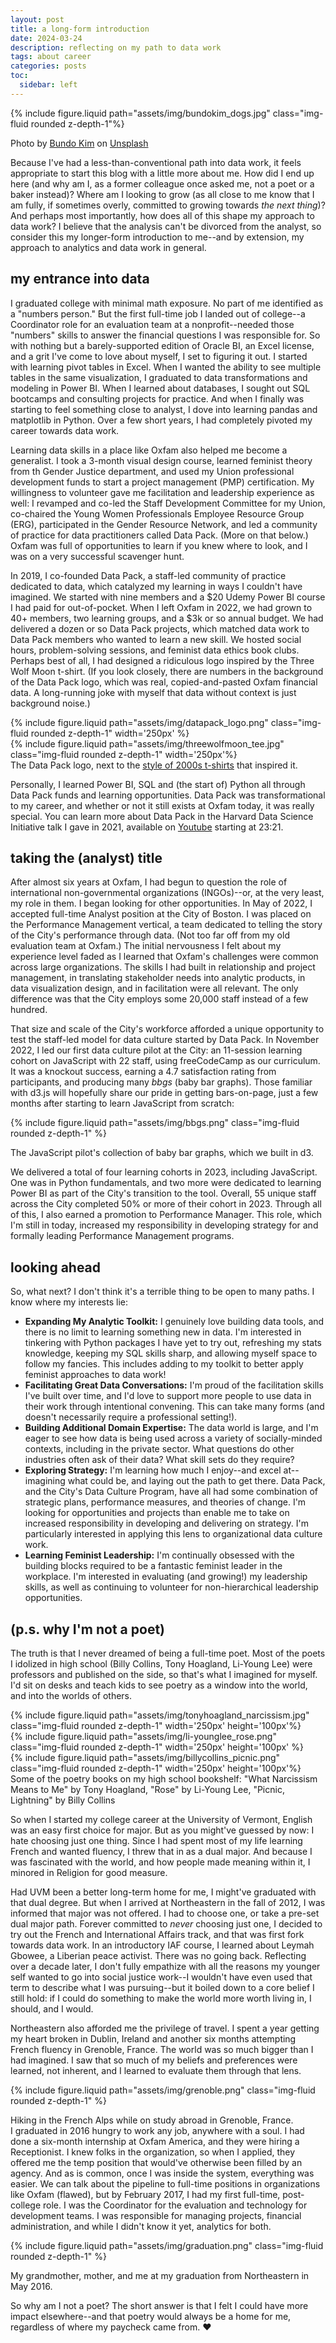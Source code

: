 ```yaml
---
layout: post
title: a long-form introduction
date: 2024-03-24
description: reflecting on my path to data work
tags: about career
categories: posts
toc:
  sidebar: left
---
```

{% include figure.liquid path="assets/img/bundokim_dogs.jpg" class="img-fluid rounded z-depth-1"%}

<div class="caption">
    Photo by <a href="https://unsplash.com/@bundo?utm_content=creditCopyText&utm_medium=referral&utm_source=unsplash">Bundo Kim</a> on <a href="https://unsplash.com/photos/brown-and-black-short-coated-small-dog-with-white-long-coat-small-dog-on-gray-concrete-NIKl5WwL-RE?utm_content=creditCopyText&utm_medium=referral&utm_source=unsplash">Unsplash</a>

</div>
  
Because I've had a less-than-conventional path into data work, it feels appropriate to start this blog with a little more about me. How did I end up here (and why am I, as a former colleague once asked me, not a poet or a baker instead)? Where am I looking to grow (as all close to me know that I am fully, if sometimes overly, committed to growing towards _the next thing_)? And perhaps most importantly, how does all of this shape my approach to data work? I believe that the analysis can't be divorced from the analyst, so consider this my longer-form introduction to me--and by extension, my approach to analytics and data work in general.

## my entrance into data

I graduated college with minimal math exposure. No part of me identified as a "numbers person." But the first full-time job I landed out of college--a Coordinator role for an evaluation team at a nonprofit--needed those "numbers" skills to answer the financial questions I was responsible for. So with nothing but a barely-supported edition of Oracle BI, an Excel license, and a grit I've come to love about myself, I set to figuring it out. I started with learning pivot tables in Excel. When I wanted the ability to see multiple tables in the same visualization, I graduated to data transformations and modeling in Power BI. When I learned about databases, I sought out SQL bootcamps and consulting projects for practice. And when I finally was starting to feel something close to analyst, I dove into learning pandas and matplotlib in Python. Over a few short years, I had completely pivoted my career towards data work.

Learning data skills in a place like Oxfam also helped me become a generalist. I took a 3-month visual design course, learned feminist theory from th Gender Justice department, and used my Union professional development funds to start a project management (PMP) certification. My willingness to volunteer gave me facilitation and leadership experience as well: I revamped and co-led the Staff Development Committee for my Union, co-chaired the Young Women Professionals Employee Resource Group (ERG), participated in the Gender Resource Network, and led a community of practice for data practitioners called Data Pack. (More on that below.) Oxfam was full of opportunities to learn if you knew where to look, and I was on a very successful scavenger hunt.

In 2019, I co-founded Data Pack, a staff-led community of practice dedicated to data, which catalyzed my learning in ways I couldn't have imagined. We started with nine members and a $20 Udemy Power BI course I had paid for out-of-pocket. When I left Oxfam in 2022, we had grown to 40+ members, two learning groups, and a $3k or so annual budget. We had delivered a dozen or so Data Pack projects, which matched data work to Data Pack members who wanted to learn a new skill. We hosted social hours, problem-solving sessions, and feminist data ethics book clubs. Perhaps best of all, I had designed a ridiculous logo inspired by the Three Wolf Moon t-shirt. (If you look closely, there are numbers in the background of the Data Pack logo, which was real, copied-and-pasted Oxfam financial data. A long-running joke with myself that data without context is just background noise.)

<div class="row mt-3">
    <div class="col-sm mt-3 mt-md-0">
        {% include figure.liquid path="assets/img/datapack_logo.png" class="img-fluid rounded z-depth-1" width='250px' %}
    </div>
    <div class="col-sm mt-3 mt-md-0">
        {% include figure.liquid path="assets/img/threewolfmoon_tee.jpg" class="img-fluid rounded z-depth-1" width='250px'%}
    </div>
</div>

<div class="caption">
    The Data Pack logo, next to the <a href="https://www.bewild.com/products/three-wolf-moon-mens-big-face-t-shirt">style of 2000s t-shirts</a> that inspired it.

</div>

Personally, I learned Power BI, SQL and (the start of) Python all through Data Pack funds and learning opportunities. Data Pack was transformational to my career, and whether or not it still exists at Oxfam today, it was really special. You can learn more about Data Pack in the Harvard Data Science Initiative talk I gave in 2021, available on [Youtube](https://www.youtube.com/watch?v=4O_DIl0fJzU) starting at 23:21.

## taking the (analyst) title

After almost six years at Oxfam, I had begun to question the role of international non-governmental organizations (INGOs)--or, at the very least, my role in them. I began looking for other opportunities. In May of 2022, I accepted full-time Analyst position at the City of Boston. I was placed on the Performance Management vertical, a team dedicated to telling the story of the City's performance through data. (Not too far off from my old evaluation team at Oxfam.) The initial nervousness I felt about my experience level faded as I learned that Oxfam's challenges were common across large organizations. The skills I had built in relationship and project management, in translating stakeholder needs into analytic products, in data visualization design, and in facilitation were all relevant. The only difference was that the City employs some 20,000 staff instead of a few hundred.

That size and scale of the City's workforce afforded a unique opportunity to test the staff-led model for data culture started by Data Pack. In November 2022, I led our first data culture pilot at the City: an 11-session learning cohort on JavaScript with 22 staff, using freeCodeCamp as our curriculum. It was a knockout success, earning a 4.7 satisfaction rating from participants, and producing many _bbgs_ (baby bar graphs). Those familiar with d3.js will hopefully share our pride in getting bars-on-page, just a few months after starting to learn JavaScript from scratch:

{% include figure.liquid path="assets/img/bbgs.png" class="img-fluid rounded z-depth-1" %}

<div class="caption">
    The JavaScript pilot's collection of baby bar graphs, which we built in d3. 

</div>

We delivered a total of four learning cohorts in 2023, including JavaScript. One was in Python fundamentals, and two more were dedicated to learning Power BI as part of the City's transition to the tool. Overall, 55 unique staff across the City completed 50% or more of their cohort in 2023. Through all of this, I also earned a promotion to Performance Manager. This role, which I'm still in today, increased my responsibility in developing strategy for and formally leading Performance Management programs.

## looking ahead

So, what next? I don't think it's a terrible thing to be open to many paths. I know where my interests lie:

- **Expanding My Analytic Toolkit:** I genuinely love building data tools, and there is no limit to learning something new in data. I'm interested in tinkering with Python packages I have yet to try out, refreshing my stats knowledge, keeping my SQL skills sharp, and allowing myself space to follow my fancies. This includes adding to my toolkit to better apply feminist approaches to data work!
- **Facilitating Great Data Conversations:** I'm proud of the facilitation skills I've built over time, and I'd love to support more people to use data in their work through intentional convening. This can take many forms (and doesn't necessarily require a professional setting!).
- **Building Additional Domain Expertise:** The data world is large, and I'm eager to see how data is being used across a variety of socially-minded contexts, including in the private sector. What questions do other industries often ask of their data? What skill sets do they require?
- **Exploring Strategy:** I'm learning how much I enjoy--and excel at--imagining what could be, and laying out the path to get there. Data Pack, and the City's Data Culture Program, have all had some combination of strategic plans, performance measures, and theories of change. I'm looking for opportunities and projects than enable me to take on increased responsibility in developing and delivering on strategy. I'm particularly interested in applying this lens to organizational data culture work.
- **Learning Feminist Leadership:** I'm continually obsessed with the building blocks required to be a fantastic feminist leader in the workplace. I'm interested in evaluating (and growing!) my leadership skills, as well as continuing to volunteer for non-hierarchical leadership opportunities.


## (p.s. why I'm not a poet)

The truth is that I never dreamed of being a full-time poet. Most of the poets I idolized in high school (Billy Collins, Tony Hoagland, Li-Young Lee) were professors and published on the side, so that's what I imagined for myself. I'd sit on desks and teach kids to see poetry as a window into the world, and into the worlds of others.


<div class="row mt-3">
    <div class="col-sm mt-3 mt-md-0">
        {% include figure.liquid path="assets/img/tonyhoagland_narcissism.jpg" class="img-fluid rounded z-depth-1" width='250px' height='100px'%}
    </div>
    <div class="col-sm mt-3 mt-md-0">
        {% include figure.liquid path="assets/img/li-younglee_rose.png" class="img-fluid rounded z-depth-1" width='250px' height='100px' %}
    </div>
    <div class="col-sm mt-3 mt-md-0">
        {% include figure.liquid path="assets/img/billycollins_picnic.png" class="img-fluid rounded z-depth-1" width='250px' height='100px'%}
    </div>
</div>
<div class="caption">
    Some of the poetry books on my high school bookshelf:
    "What Narcissism Means to Me" by Tony Hoagland, "Rose" by Li-Young Lee, "Picnic, Lightning" by Billy Collins

</div>

So when I started my college career at the University of Vermont, English was an easy first choice for major. But as you might've guessed by now: I hate choosing just one thing. Since I had spent most of my life learning French and wanted fluency, I threw that in as a dual major. And because I was fascinated with the world, and how people made meaning within it, I minored in Religion for good measure.

Had UVM been a better long-term home for me, I might've graduated with that dual degree. But when I arrived at Northeastern in the fall of 2012, I was informed that major was not offered. I had to choose one, or take a pre-set dual major path. Forever committed to *never* choosing just one, I decided to try out the French and International Affairs track, and that was first fork towards data work. In an introductory IAF course, I learned about Leymah Gbowee, a Liberian peace activist. There was no going back. Reflecting over a decade later, I don't fully empathize with all the reasons my younger self wanted to go into social justice work--I wouldn't have even used that term to describe what I was pursuing--but it boiled down to a core belief I still hold: if I could do something to make the world more worth living in, I should, and I would.

Northeastern also afforded me the privilege of travel. I spent a year getting my heart broken in Dublin, Ireland and another six months attempting French fluency in Grenoble, France. The world was so much bigger than I had imagined. I saw that so much of my beliefs and preferences were learned, not inherent, and I learned to evaluate them through that lens.

{% include figure.liquid path="assets/img/grenoble.png" class="img-fluid rounded z-depth-1" %}
<div class="caption">
    Hiking in the French Alps while on study abroad in Grenoble, France.
</div>
I graduated in 2016 hungry to work any job, anywhere with a soul. I had done a six-month internship at Oxfam America, and they were hiring a Receptionist. I knew folks in the organization, so when I applied, they offered me the temp position that would've otherwise been filled by an agency. And as is common, once I was inside the system, everything was easier. We can talk about the pipeline to full-time positions in organizations like Oxfam (flawed), but by February 2017, I had my first full-time, post-college role. I was the Coordinator for the evaluation and technology for development teams. I was responsible for managing projects, financial administration, and while I didn't know it yet, analytics for both.

{% include figure.liquid path="assets/img/graduation.png" class="img-fluid rounded z-depth-1" %}
<div class="caption">
    My grandmother, mother, and me at my graduation from Northeastern in May 2016.

</div>

So why am I not a poet? The short answer is that I felt I could have more impact elsewhere--and that poetry would always be a home for me, regardless of where my paycheck came from. :heart:

